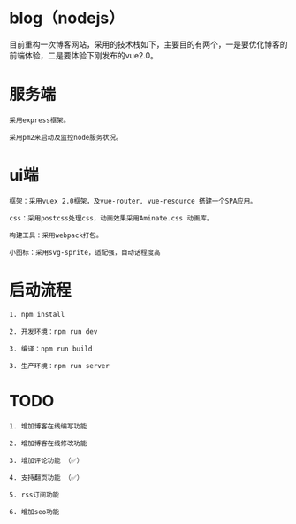 # blog（nodejs）

目前重构一次博客网站，采用的技术栈如下，主要目的有两个，一是要优化博客的前端体验，二是要体验下刚发布的vue2.0。

# 服务端
 	采用express框架。

	采用pm2来启动及监控node服务状况。

# ui端
	框架：采用vuex 2.0框架，及vue-router, vue-resource 搭建一个SPA应用。

	css：采用postcss处理css，动画效果采用Aminate.css 动画库。

	构建工具：采用webpack打包。

	小图标：采用svg-sprite，适配强，自动话程度高

# 启动流程
	1. npm install 
	
	2. 开发环境：npm run dev

	3. 编译：npm run build

	3. 生产环境：npm run server

# TODO
	1. 增加博客在线编写功能
	
	2. 增加博客在线修改功能
	
	3. 增加评论功能 （✅）
	
	4. 支持翻页功能 （✅）

	5. rss订阅功能

	6. 增加seo功能
